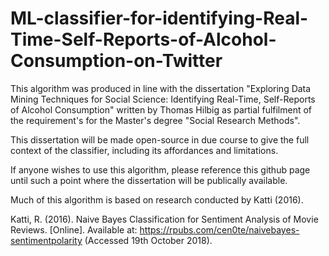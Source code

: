 # ML-classifier-for-identifying-Real-Time-Self-Reports-of-Alcohol-Consumption-on-Twitter

This algorithm was produced in line with the dissertation "Exploring Data Mining Techniques for Social Science: Identifying Real-Time, Self-Reports of Alcohol Consumption" written by Thomas Hilbig as partial fulfilment of the requirement's for the Master's degree "Social Research Methods".

This dissertation will be made open-source in due course to give the full context of the classifier, including its affordances and limitations.

If anyone wishes to use this algorithm, please reference this github page until such a point where the dissertation will be publically available. 




Much of this algorithm is based on research conducted by Katti (2016).

Katti, R. (2016). Naive Bayes Classification for Sentiment Analysis of Movie Reviews. [Online]. Available at: https://rpubs.com/cen0te/naivebayes-sentimentpolarity (Accessed 19th October 2018).
